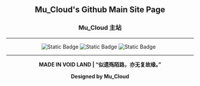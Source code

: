 <h2 align="center"> Mu_Cloud's Github Main Site Page </h2>
<h3 align="center"> Mu_Cloud 主站 </h3>

---

<div align="center">
    <img alt="Static Badge" src="https://img.shields.io/badge/Vue-3.5.13-gray?style=flat&logo=vue.js&labelColor=black">
    <img alt="Static Badge" src="https://img.shields.io/badge/Vite-7.1.5-gray?style=flat&logo=vite&labelColor=black">
    <img alt="Static Badge" src="https://img.shields.io/badge/Tailwind_CSS-4.0.17-gray?style=flat&logo=tailwindcss&labelColor=black">
    <img src="https://img.shields.io/badge/Release-VoidLand_V2-gray?style=flat&labelColor=black" alt=""/>
    <img src="https://img.shields.io/badge/DEV-6-gray?style=flat&labelColor=red" alt=""/>
</div>

---

<p align="center" style="font-weight: bold">MADE IN VOID LAND | “似遗殇陌路，亦无复故缘。”</p>

<p align="center" style="font-weight: bold">Designed by Mu_Cloud</p>
